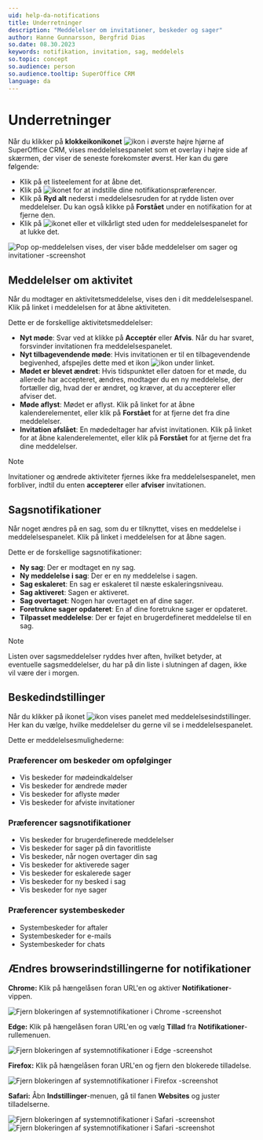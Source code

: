 ```yaml
---
uid: help-da-notifications
title: Underretninger
description: "Meddelelser om invitationer, beskeder og sager"
author: Hanne Gunnarsson, Bergfrid Dias
so.date: 08.30.2023
keywords: notifikation, invitation, sag, meddelels
so.topic: concept
so.audience: person
so.audience.tooltip: SuperOffice CRM
language: da
---
```


# Underretninger

Når du klikker på **klokkeikonikonet** ![ikon][img1] i øverste højre hjørne af SuperOffice CRM, vises meddelelsespanelet som et overlay i højre side af skærmen, der viser de seneste forekomster øverst. Her kan du gøre følgende:

* Klik på et listeelement for at åbne det.
* Klik på ![ikonet][img2] for at indstille dine notifikationspræferencer.
* Klik på **Ryd alt** nederst i meddelelsesruden for at rydde listen over meddelelser. Du kan også klikke på **Forstået** under en notifikation for at fjerne den.
* Klik på ![ikonet][img3] eller et vilkårligt sted uden for meddelelsespanelet for at lukke det.

![Pop op-meddelelsen vises, der viser både meddelelser om sager og invitationer -screenshot][img5]

## <a id="activity" />Meddelelser om aktivitet

Når du modtager en aktivitetsmeddelelse, vises den i dit meddelelsespanel. Klik på linket i meddelelsen for at åbne aktiviteten.

Dette er de forskellige aktivitetsmeddelelser:

* **Nyt møde**: Svar ved at klikke på **Acceptér** eller **Afvis**. Når du har svaret, forsvinder invitationen fra meddelelsespanelet.
* **Nyt tilbagevendende møde**: Hvis invitationen er til en tilbagevendende begivenhed, afspejles dette med et ikon ![ikon][img4] under linket.
* **Mødet er blevet ændret**: Hvis tidspunktet eller datoen for et møde, du allerede har accepteret, ændres, modtager du en ny meddelelse, der fortæller dig, hvad der er ændret, og kræver, at du accepterer eller afviser det.
* **Møde aflyst**: Mødet er aflyst. Klik på linket for at åbne kalenderelementet, eller klik på **Forstået** for at fjerne det fra dine meddelelser.
* **Invitation afslået**: En mødedeltager har afvist invitationen. Klik på linket for at åbne kalenderelementet, eller klik på **Forstået** for at fjerne det fra dine meddelelser.

> [!NOTE]
> Invitationer og ændrede aktiviteter fjernes ikke fra meddelelsespanelet, men forbliver, indtil du enten **accepterer** eller **afviser** invitationen.

## Sagsnotifikationer

Når noget ændres på en sag, som du er tilknyttet, vises en meddelelse i meddelelsespanelet. Klik på linket i meddelelsen for at åbne sagen.

Dette er de forskellige sagsnotifikationer:

* **Ny sag**: Der er modtaget en ny sag.
* **Ny meddelelse i sag**: Der er en ny meddelelse i sagen.
* **Sag eskaleret**: En sag er eskaleret til næste eskaleringsniveau.
* **Sag aktiveret**: Sagen er aktiveret.
* **Sag overtaget**: Nogen har overtaget en af dine sager.
* **Foretrukne sager opdateret**: En af dine foretrukne sager er opdateret.
* **Tilpasset meddelelse**: Der er føjet en brugerdefineret meddelelse til en sag.

> [!NOTE]
> Listen over sagsmeddelelser ryddes hver aften, hvilket betyder, at eventuelle sagsmeddelelser, du har på din liste i slutningen af dagen, ikke vil være der i morgen.

## Beskedindstillinger

Når du klikker på ikonet ![ikon][img2] vises panelet med meddelelsesindstillinger. Her kan du vælge, hvilke meddelelser du gerne vil se i meddelelsespanelet.

Dette er meddelelsesmulighederne:

### Præferencer om beskeder om opfølginger

* Vis beskeder for mødeindkaldelser
* Vis beskeder for ændrede møder
* Vis beskeder for aflyste møder
* Vis beskeder for afviste invitationer

### Præferencer sagsnotifikationer

* Vis beskeder for brugerdefinerede meddelelser
* Vis beskeder for sager på din favoritliste
* Vis beskeder, når nogen overtager din sag
* Vis beskeder for aktiverede sager
* Vis beskeder for eskalerede sager
* Vis beskeder for ny besked i sag
* Vis beskeder for nye sager

### Præferencer systembeskeder

* Systembeskeder for aftaler
* Systembeskeder for e-mails
* Systembeskeder for chats

## Ændres browserindstillingerne for notifikationer

**Chrome:** Klik på hængelåsen foran URL'en og aktiver **Notifikationer**-vippen.

![Fjern blokeringen af systemnotifikationer i Chrome -screenshot][img11]

**Edge:** Klik på hængelåsen foran URL'en og vælg **Tillad** fra **Notifikationer**-rullemenuen.

![Fjern blokeringen af systemnotifikationer i Edge -screenshot][img12]

**Firefox:** Klik på hængelåsen foran URL'en og fjern den blokerede tilladelse.

![Fjern blokeringen af systemnotifikationer i Firefox -screenshot][img13]

**Safari:** Åbn **Indstillinger**-menuen, gå til fanen **Websites** og juster tilladelserne.

![Fjern blokeringen af systemnotifikationer i Safari -screenshot][img14]
![Fjern blokeringen af systemnotifikationer i Safari -screenshot][img15]

<!-- Referenced links -->

<!-- Referenced images -->
[img1]: ../../../media/icons/notice-new.png
[img2]: ../../../../common/icons/cog-wheel.png
[img3]: ../../../../common/icons/remove-icon.png
[img4]: ../../../../common/icons/diary-recurring.png
[img5]: ../../../media/loc/en/learn/core-notifications.png

[img11]: ../../../media/loc/en/learn/system-notification-chrome.png
[img12]: ../../../media/loc/en/learn/system-notification-edge.png
[img13]: ../../../media/loc/en/learn/system-notification-firefox.png
[img14]: ../../../media/loc/en/learn/system-notification-safari.png
[img15]: ../../../media/loc/en/learn/safari-website-settings.png
